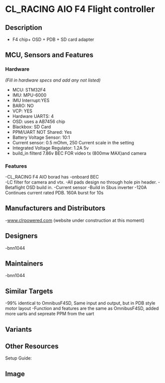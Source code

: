 # CL_RACING AIO F4 Flight controller  

## Description
- F4 chip+ OSD + PDB + SD card adapter 
 
## MCU, Sensors and Features

### Hardware
_(Fill in hardware specs and add any not listed)_
  - MCU: STM32F4
  - IMU: MPU-6000
  - IMU Interrupt:YES 
  - BARO: NO
  - VCP: YES
  - Hardware UARTS: 4
  - OSD: uses a AB7456 chip
  - Blackbox: SD Card
  - PPM/UART NOT Shared: Yes
  - Battery Voltage Sensor: 10:1
  - Current sensor: 0.5 mOhm, 250 Current scale in the setting
  - Integrated Voltage Regulator: 1.2A 5v
  - build_in filterd 7.86v BEC FOR video tx (800mw MAX)and camera

### Features
  -CL_RACING F4 AIO borad has 
  -onboard BEC  
  -LC filter for camera and vtx. 
  -All pads design no through hole pin header.
  -Betaflight OSD build in.
  -Current sensor
  -Build in Sbus inverter
  -120A Continues current rated PDB. 160A burst for 10s

## Manufacturers and Distributors

   -www.clrpowered.com (website under construction at this moment)

## Designers

  -bnn1044

## Maintainers

   -bnn1044

## Similar Targets
  -99% identical to OmnibusF4SD, Same input and output, but in PDB style motor layout
  -Function and features are the same as OmnibusF4SD, added more uarts and sepreate PPM from the uart
## Variants

## Other Resources
Setup Guide: 

## Image

